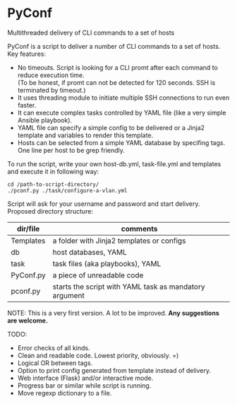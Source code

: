 # PyConf
Multithreaded delivery of CLI commands to a set of hosts

PyConf is a script to deliver a number of CLI commands to a set of hosts.
Key features:
- No timeouts. Script is looking for a CLI promt after each command to reduce execution time.  
 (To be honest, if promt can not be detected for 120 seconds. SSH is terminated by timeout.)
- It uses threading module to initiate multiple SSH connections to run even faster.
- It can execute complex tasks controlled by YAML file (like a very simple Ansible playbook).
- YAML file can specify a simple config to be delivered or a Jinja2 template and variables to render this template.
- Hosts can be selected from a simple YAML database by specifing tags. One line per host to be grep friendly.

To run the script, write your own host-db.yml, task-file.yml and templates and execute it in following way:
```text
cd /path-to-script-directory/
./pconf.py ./task/configure-a-vlan.yml
```
Script will ask for your username and password and start delivery.  
Proposed directory structure:

| dir/file  | comments                                               |
| --------- | -------------------------------------------------------|
| Templates | a folder with Jinja2 templates or configs              |
| db        | host databases, YAML                                   |
| task      | task files (aka playbooks), YAML                       |
| PyConf.py | a piece of unreadable code                             |
| pconf.py  | starts the script with YAML task as mandatory argument |

NOTE: This is a very first version. A lot to be improved. **Any suggestions are welcome.**

TODO:
- Error checks of all kinds.
- Clean and readable code. Lowest priority, obviously. =)
- Logical OR between tags.
- Option to print config generated from template instead of delivery.
- Web interface (Flask) and/or interactive mode.
- Progress bar or similar while script is running.
- Move regexp dictionary to a file.
